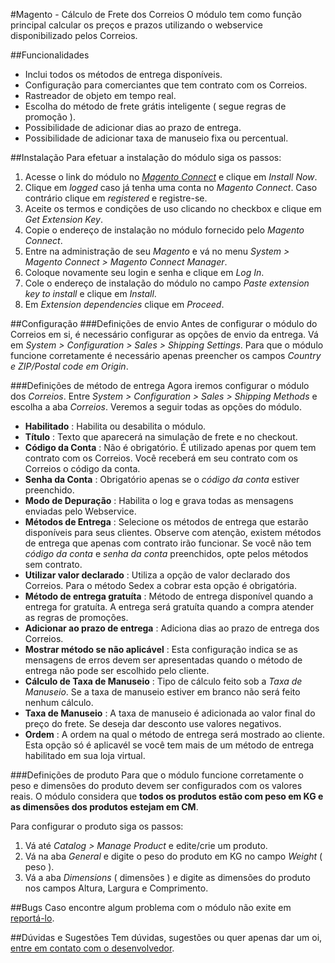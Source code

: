 #Magento - Cálculo de Frete dos Correios
O módulo tem como função principal calcular os preços e prazos utilizando o webservice disponibilizado pelos Correios.

##Funcionalidades
* Inclui todos os métodos de entrega disponíveis.
* Configuração para comerciantes que tem contrato com os Correios.
* Rastreador de objeto em tempo real.
* Escolha do método de frete grátis inteligente ( segue regras de promoção ).
* Possibilidade de adicionar dias ao prazo de entrega.
* Possibilidade de adicionar taxa de manuseio fixa ou percentual.

##Instalação
Para efetuar a instalação do módulo siga os passos:

1. Acesse o link do módulo no [*Magento Connect*](http://www.magentocommerce.com/magento-connect/calculo-de-frete-dos-correios.html) e clique em *Install Now*.
2. Clique em *logged* caso já tenha uma conta no *Magento Connect*. Caso contrário clique em *registered* e registre-se.
3. Aceite os termos e condições de uso clicando no checkbox e clique em *Get Extension Key*. 
4. Copie o endereço de instalação no módulo fornecido pelo *Magento Connect*.
5. Entre na administração de seu *Magento* e vá no menu *System > Magento Connect > Magento Connect Manager*. 
6. Coloque novamente seu login e senha e clique em *Log In*. 
7. Cole o endereço de instalação do módulo no campo *Paste extension key to install* e clique em *Install*.
8. Em *Extension dependencies* clique em *Proceed*.

##Configuração
###Definições de envio
Antes de configurar o módulo do Correios em si, é necessário configurar as opções de envio da entrega. Vá em *System > Configuration > Sales > Shipping Settings*. Para que o módulo funcione corretamente é necessário apenas preencher os campos *Country e ZIP/Postal code em Origin*.

###Definições de método de entrega
Agora iremos configurar o módulo dos *Correios*. Entre *System > Configuration > Sales > Shipping Methods* e escolha a aba *Correios*. Veremos a seguir todas as opções do módulo.

+ **Habilitado** : Habilita ou desabilita o módulo.
+ **Título** : Texto que aparecerá na simulação de frete e no checkout.
+ **Código da Conta** : Não é obrigatório. É utilizado apenas por quem tem contrato com os Correios. Você receberá em seu contrato com os Correios o código da conta.
+ **Senha da Conta** : Obrigatório apenas se o *código da conta* estiver preenchido.
+ **Modo de Depuração** : Habilita o log e grava todas as mensagens enviadas pelo Webservice.
+ **Métodos de Entrega** : Selecione os métodos de entrega que estarão disponíveis para seus clientes. Observe com atenção, existem métodos de entrega que apenas com contrato irão funcionar. Se você não tem *código da conta* e *senha da conta* preenchidos, opte pelos métodos sem contrato.
+ **Utilizar valor declarado** : Utiliza a opção de valor declarado dos Correios. Para o método Sedex a cobrar esta opção é obrigatória.
+ **Método de entrega gratuíta** : Método de entrega disponível quando a entrega for gratuíta. A entrega será gratuíta quando a compra atender as regras de promoções.
+ **Adicionar ao prazo de entrega** : Adiciona dias ao prazo de entrega dos Correios.
+ **Mostrar método se não aplicável** : Esta configuração indica se as mensagens de erros devem ser apresentadas quando o método de entrega não pode ser escolhido pelo cliente.
+ **Cálculo de Taxa de Manuseio** : Tipo de cálculo feito sob a *Taxa de Manuseio*. Se a taxa de manuseio estiver em branco não será feito nenhum cálculo.
+ **Taxa de Manuseio** : A taxa de manuseio é adicionada ao valor final do preço do frete. Se deseja dar desconto use valores negativos. 
+ **Ordem** : A ordem na qual o método de entrega será mostrado ao cliente. Esta opção só é aplicavél se você tem mais de um método de entrega habilitado em sua loja virtual.

###Definições de produto
Para que o módulo funcione corretamente o peso e dimensões do produto devem ser configurados com os valores reais. O módulo considera que **todos os produtos estão com peso em KG e as dimensões dos produtos estejam em CM**.

Para configurar o produto siga os passos:

1. Vá até *Catalog > Manage Product* e edite/crie um produto. 
2. Vá na aba *General* e digite o peso do produto em KG no campo *Weight* ( peso ).
3. Vá a aba *Dimensions* ( dimensões ) e digite as dimensões do produto nos campos Altura, Largura e Comprimento. 

##Bugs
Caso encontre algum problema com o módulo não exite em [reportá-lo](https://github.com/willstorm/correios/issues).

##Dúvidas e Sugestões
Tem dúvidas, sugestões ou quer apenas dar um oi, [entre em contato com o desenvolvedor](mailto:williancordeirodesouza@gmail.com).
